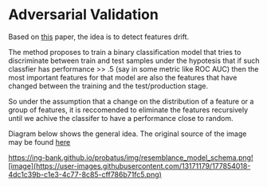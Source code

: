 # Adversarial Validation

Based  on [this](https://arxiv.org/abs/2004.03045) paper, the idea is to detect features drift.

The method proposes to train a binary classification model that tries to discriminate between train and test samples under the hypotesis that if such classfier has performance >> .5 (say in some metric like ROC AUC) then the most important features for that model are also the features that have changed between the training and the test/production stage.

So under the assumption that a change on the distribution of a feature or a group of features, it is reccomended to eliminate the features recursively until we achive the classifer to have a performance close to random.

Diagram below shows the general idea. The original source of the image may be found [here](https://ing-bank.github.io/probatus/tutorials/nb_sample_similarity.html)

https://ing-bank.github.io/probatus/img/resemblance_model_schema.png![image](https://user-images.githubusercontent.com/13171179/177854018-4dc1c39b-c1e3-4c77-8c85-cff786b71fc5.png)

